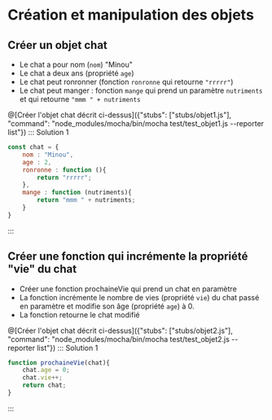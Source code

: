 # Création et manipulation des objets

## Créer un objet chat
- Le chat a pour nom (`nom`) "Minou"
- Le chat a deux ans (propriété `age`)
- Le chat peut ronronner (fonction `ronronne` qui retourne `"rrrrr"`)
- Le chat peut manger : fonction `mange` qui prend un paramètre `nutriments` et qui retourne `"mmm " + nutriments`

@[Créer l'objet chat décrit ci-dessus]({"stubs": ["stubs/objet1.js"], "command": "node_modules/mocha/bin/mocha test/test_objet1.js --reporter list"})
::: Solution 1
```js
const chat = {
	nom : "Minou",
	age : 2,
	ronronne : function (){
		return "rrrrr";
	},
	mange : function (nutriments){
		return "mmm " + nutriments;
	}
}
```
:::

## Créer une fonction qui incrémente la propriété "vie" du chat
- Créer une fonction prochaineVie qui prend un chat en paramètre
- La fonction incrémente le nombre de vies (propriété `vie`) du chat passé en paramètre et modifie son âge (propriété `age`) à 0.
- La fonction retourne le chat modifié

@[Créer l'objet chat décrit ci-dessus]({"stubs": ["stubs/objet2.js"], "command": "node_modules/mocha/bin/mocha test/test_objet2.js --reporter list"})
::: Solution 1
```js
function prochaineVie(chat){
	chat.age = 0;
	chat.vie++;
	return chat;	
}
```
:::